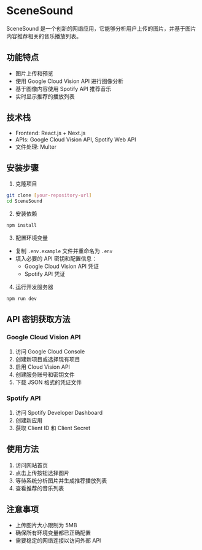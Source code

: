 # SceneSound

SceneSound 是一个创新的网络应用，它能够分析用户上传的图片，并基于图片内容推荐相关的音乐播放列表。

## 功能特点

- 图片上传和预览
- 使用 Google Cloud Vision API 进行图像分析
- 基于图像内容使用 Spotify API 推荐音乐
- 实时显示推荐的播放列表

## 技术栈

- Frontend: React.js + Next.js
- APIs: Google Cloud Vision API, Spotify Web API
- 文件处理: Multer

## 安装步骤

1. 克隆项目
```bash
git clone [your-repository-url]
cd SceneSound
```

2. 安装依赖
```bash
npm install
```

3. 配置环境变量
- 复制 `.env.example` 文件并重命名为 `.env`
- 填入必要的 API 密钥和配置信息：
  - Google Cloud Vision API 凭证
  - Spotify API 凭证

4. 运行开发服务器
```bash
npm run dev
```

## API 密钥获取方法

### Google Cloud Vision API
1. 访问 Google Cloud Console
2. 创建新项目或选择现有项目
3. 启用 Cloud Vision API
4. 创建服务账号和密钥文件
5. 下载 JSON 格式的凭证文件

### Spotify API
1. 访问 Spotify Developer Dashboard
2. 创建新应用
3. 获取 Client ID 和 Client Secret

## 使用方法

1. 访问网站首页
2. 点击上传按钮选择图片
3. 等待系统分析图片并生成推荐播放列表
4. 查看推荐的音乐列表

## 注意事项

- 上传图片大小限制为 5MB
- 确保所有环境变量都已正确配置
- 需要稳定的网络连接以访问外部 API 
